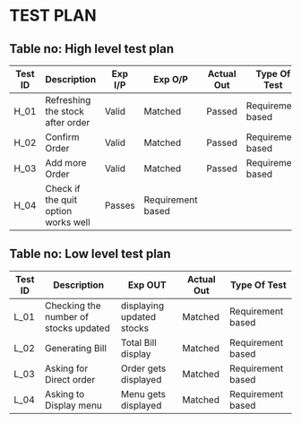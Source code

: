 # TEST PLAN
## Table no: High level test plan
| **Test ID** | **Description**                                              | **Exp I/P** | **Exp O/P** | **Actual Out** |**Type Of Test**  |    
|-------------|--------------------------------------------------------------|------------|-------------|----------------|------------------|
|  H_01       | Refreshing the stock after order    | Valid |Matched | Passed |Requirement based |
|  H_02       | Confirm Order | Valid | Matched | Passed | Requirement based    |
|  H_03       | Add more Order  | Valid | Matched | Passed | Requirement based    |
|  H_04       | Check if the quit option works well  | Passes |  Requirement based |

## Table no: Low level test plan
| **Test ID** | **Description**                                              | **Exp OUT** | **Actual Out** |**Type Of Test**  |    
|-------------|--------------------------------------------------------------|-------------|----------------|------------------|
|  L_01       |Checking the number of stocks updated | displaying updated stocks |Matched|Requirement based |
|  L_02       |Generating Bill | Total Bill display |Matched | Requirement based   |
|  L_03    |  Asking for Direct order | Order gets displayed | Matched | Requirement based   |
|  L_04    |  Asking to Display menu | Menu gets displayed | Matched | Requirement based   |

